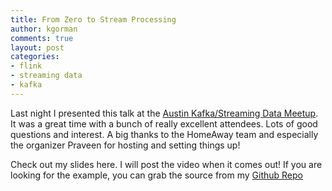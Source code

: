 ```yaml
---
title: From Zero to Stream Processing
author: kgorman
comments: true
layout: post
categories:
- flink
- streaming data
- kafka
---
```


Last night I presented this talk at the [Austin Kafka/Streaming Data Meetup](https://www.meetup.com/Austin-Apache-Kafka-Meetup-Stream-Data-Platform/). It was a great time with a bunch of really excellent attendees. Lots of good questions and interest. A big thanks to the HomeAway team and especially the organizer Praveen for hosting and setting things up!

<!--more-->

Check out my slides here. I will post the video when it comes out! If you are looking for the example, you can grab the source from my [Github Repo](https://github.com/kgorman/TrafficAnalyzer)

<script async class="speakerdeck-embed" data-id="ee269c69da28469a934feb46b28abed9" data-ratio="1.77777777777778" src="//speakerdeck.com/assets/embed.js"></script>
